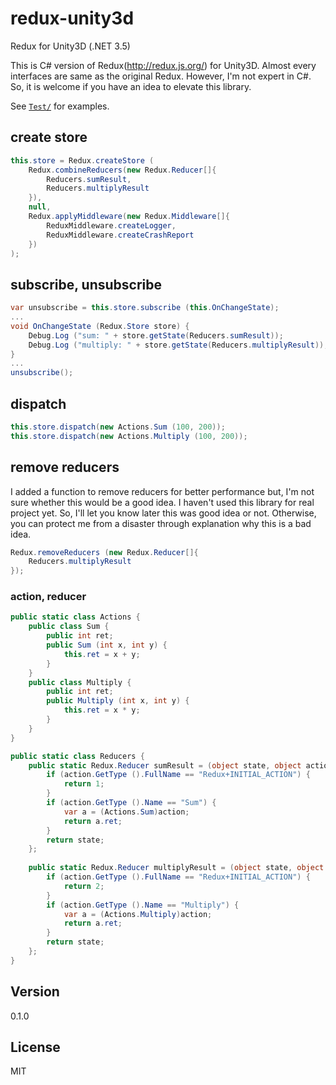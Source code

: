 # redux-unity3d
Redux for Unity3D (.NET 3.5)

This is C# version of Redux(http://redux.js.org/) for Unity3D. Almost every interfaces are same as the original Redux. 
However, I'm not expert in C#. So, it is welcome if you have an idea to elevate this library.

See [`Test/`](./Test) for examples.

## create store
```c#
this.store = Redux.createStore (
	Redux.combineReducers(new Redux.Reducer[]{
		Reducers.sumResult,
		Reducers.multiplyResult
	}),
	null,
	Redux.applyMiddleware(new Redux.Middleware[]{
		ReduxMiddleware.createLogger,
		ReduxMiddleware.createCrashReport
	})
);
```

## subscribe, unsubscribe
```c#
var unsubscribe = this.store.subscribe (this.OnChangeState);
...
void OnChangeState (Redux.Store store) {
	Debug.Log ("sum: " + store.getState(Reducers.sumResult));
	Debug.Log ("multiply: " + store.getState(Reducers.multiplyResult));
}
...
unsubscribe();
```

## dispatch
```c#
this.store.dispatch(new Actions.Sum (100, 200));
this.store.dispatch(new Actions.Multiply (100, 200));
```

## remove reducers

I added a function to remove reducers for better performance but, I'm not sure whether this would be a good idea.
I haven't used this library for real project yet. So, I'll let you know later this was good idea or not.
Otherwise, you can protect me from a disaster through explanation why this is a bad idea.

```c#
Redux.removeReducers (new Redux.Reducer[]{
	Reducers.multiplyResult
});
```

### action, reducer
```c#
public static class Actions {
	public class Sum {
		public int ret;
		public Sum (int x, int y) {
			this.ret = x + y;
		}
	}
	public class Multiply {
		public int ret;
		public Multiply (int x, int y) {
			this.ret = x * y;
		}
	}
}

public static class Reducers {
	public static Redux.Reducer sumResult = (object state, object action) => {
		if (action.GetType ().FullName == "Redux+INITIAL_ACTION") {
			return 1;
		}
		if (action.GetType ().Name == "Sum") {
			var a = (Actions.Sum)action;
			return a.ret;
		}
		return state;
	};
	
	public static Redux.Reducer multiplyResult = (object state, object action) => {
		if (action.GetType ().FullName == "Redux+INITIAL_ACTION") {
			return 2;
		}
		if (action.GetType ().Name == "Multiply") {
			var a = (Actions.Multiply)action;
			return a.ret;
		}
		return state;
	};
}
```

## Version
0.1.0

License
----
MIT
